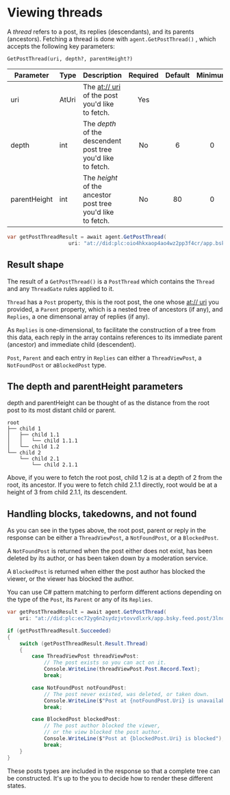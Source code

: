 ﻿# Viewing threads 

A *thread* refers to a post, its replies (descendants), and its parents (ancestors). Fetching a thread is done with `agent.GetPostThread()` , which accepts the following key parameters:

`GetPostThread(uri, depth?, parentHeight?)`

| Parameter    | Type   | Description                                                             | Required   | Default | Minimum | Maximum |
|--------------|--------|-------------------------------------------------------------------------|:----------:|:-------:|:-------:|:-------:|
| uri          | AtUri  | The [at:// uri](../commonTerms.md#uri) of the post you'd like to fetch. | Yes        |         |         |         |
| depth        | int    | The *depth* of the descendent post tree you'd like to fetch.            | No         | 6       | 0       | 1000    |
| parentHeight | int    | The *height* of the ancestor post tree you'd like to fetch.             | No         | 80      | 0       | 1000    |

```c#
var getPostThreadResult = await agent.GetPostThread(
                    uri: "at://did:plc:oio4hkxaop4ao4wz2pp3f4cr/app.bsky.feed.post/3lnoktfc7l22i");
```

## Result shape

The result of a `GetPostThread()` is a `PostThread` which contains the `Thread` and any `ThreadGate` rules applied to it.

`Thread` has a `Post` property, this is the root post, the one whose [at:// uri](../commonTerms.md#uri) you provided,
a `Parent` property, which is a nested tree of ancestors (if any), and `Replies`, a one dimensonal array of replies (if any).

As `Replies` is one-dimensional, to facilitate the construction of a tree from this data, each reply in the array contains references to its
immediate parent (ancestor) and immediate child (descendent).

`Post`, `Parent` and each entry in `Replies` can either a `ThreadViewPost`, a `NotFoundPost` or a`BlockedPost` type.

## The depth and parentHeight parameters
depth and parentHeight can be thought of as the distance from the root post to its most distant child or parent.

```
root
├── child 1
│   ├── child 1.1
│   │   └── child 1.1.1
│   └── child 1.2
└── child 2
    └── child 2.1
        └── child 2.1.1
```

Above, if you were to fetch the root post, child 1.2 is at a depth of 2 from the root, its ancestor. If you were to fetch child 2.1.1 directly,
root would be at a height of 3 from child 2.1.1, its descendent.

## Handling blocks, takedowns, and not found

As you can see in the types above, the root post, parent or reply in the response can be either a `ThreadViewPost`, a `NotFoundPost`, or a `BlockedPost`.

A `NotFoundPost` is returned when the post either does not exist, has been deleted by its author, or has been taken down by a moderation service.

A `BlockedPost` is returned when either the post author has blocked the viewer, or the viewer has blocked the author.

You can use C# pattern matching to perform different actions depending on the type of the `Post`, its `Parent` or any of its `Replies`.

```c#
var getPostThreadResult = await agent.GetPostThread(
    uri: "at://did:plc:ec72yg6n2sydzjvtovvdlxrk/app.bsky.feed.post/3lnorz7eorc2z", cancellationToken: cancellationToken);

if (getPostThreadResult.Succeeded)
{
    switch (getPostThreadResult.Result.Thread)
    {
        case ThreadViewPost threadViewPost:
            // The post exists so you can act on it.
            Console.WriteLine(threadViewPost.Post.Record.Text);
            break;

        case NotFoundPost notFoundPost:
            // The post never existed, was deleted, or taken down.
            Console.WriteLine($"Post at {notFoundPost.Uri} is unavailable");
            break;

        case BlockedPost blockedPost:
            // The post author blocked the viewer,
            // or the view blocked the post author.
            Console.WriteLine($"Post at {blockedPost.Uri} is blocked");
            break;
    }
}
```

These posts types are included in the response so that a complete tree can be constructed. It's up to the you to decide how to render these different states.
